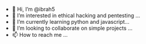 - 👋 Hi, I’m @ibrah5
- 👀 I’m interested in ethical hacking and pentesting ...
- 🌱 I’m currently learning python and javascript...
- 💞️ I’m looking to collaborate on simple projects ...
- 📫 How to reach me ...

<!---
ibrah5/ibrah5 is a ✨ special ✨ repository because its `README.md` (this file) appears on your GitHub profile.
You can click the Preview link to take a look at your changes.
--->
